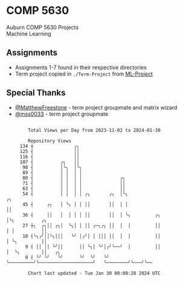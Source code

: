 # COMP 5630
Auburn COMP 5630 Projects  
Machine Learning

## Assignments
- Assignments 1-7 found in their respective directories
- Term project copied in `./Term-Project` from [ML-Project](https://github.com/wumphlett/ML-Project)

## Special Thanks
- [@MatthewFreestone](https://github.com/MatthewFreestone) - term project groupmate and matrix wizard
- [@mss0033](https://github.com/mss0033) - term project groupmate

```

        Total Views per Day from 2023-11-02 to 2024-01-30

        Repository Views
     134 ┼               ╭╮
     125 ┤               ││
     116 ┤               ││
     107 ┤          ╭╮   ││
      98 ┤          │╰╮  │╰╮
      89 ┤          │ │  │ │
      80 ┤          │ │  │ │              ╭╮
      71 ┤          │ │  │ │              ││
      63 ┤          │ │  │ │              ││
      54 ┤          │ │  │ │ ╭╮       ╭╮  │╰╮                                ╭╮
      45 ┤     ╭╮   │ ╰╮ │ │ ││       ││  │ │                                ││
      36 ┤     ││   │  │ │ │ ││       ││  │ ╰╮         ╭╮                    │╰╮          ╭╮
      27 ┼╮  ╭╮││ ╭╮│  ╰╮│ │ ││ ╭─╮╭╮ ││  │  │         ││                    │ │          ││
      18 ┤╰╮╭╯││╰╮│││   ╰╯ │╭╯│ │ │││ ││  │  │         ││                    │ ╰╮         ││
       9 ┤ ││ ││ ╰╯││      ││ ╰╮│ ╰╯│╭╯╰──╯  │         ││                    │  ╰╮        ││   ╭╮
       0 ┤ ╰╯ ╰╯   ╰╯      ╰╯  ╰╯   ╰╯       ╰─────────╯╰────────────────────╯   ╰────────╯╰───╯╰──

        Chart last updated - Tue Jan 30 00:00:28 2024 UTC
        
```
